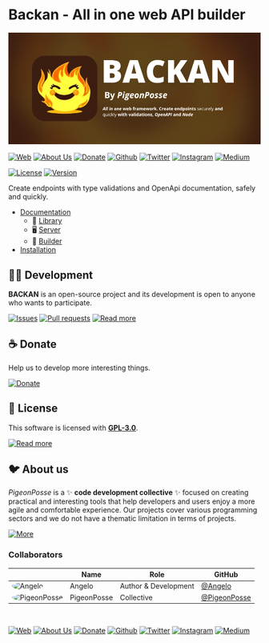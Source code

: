 <!-- PIGEONPOSSE START MARK -->
<!--
██████╗ ██╗ ██████╗ ███████╗ ██████╗ ███╗   ██╗   
██╔══██╗██║██╔════╝ ██╔════╝██╔═══██╗████╗  ██║   
██████╔╝██║██║  ███╗█████╗  ██║   ██║██╔██╗ ██║   
██╔═══╝ ██║██║   ██║██╔══╝  ██║   ██║██║╚██╗██║   
██║     ██║╚██████╔╝███████╗╚██████╔╝██║ ╚████║   
╚═╝     ╚═╝ ╚═════╝ ╚══════╝ ╚═════╝ ╚═╝  ╚═══╝   
                                                  
██████╗  ██████╗ ███████╗███████╗███████╗         
██╔══██╗██╔═══██╗██╔════╝██╔════╝██╔════╝         
██████╔╝██║   ██║███████╗███████╗█████╗           
██╔═══╝ ██║   ██║╚════██║╚════██║██╔══╝           
██║     ╚██████╔╝███████║███████║███████╗         
╚═╝      ╚═════╝ ╚══════╝╚══════╝╚══════╝         
                                                  
                                                  
                                                  
█████╗█████╗█████╗█████╗█████╗█████╗█████╗        
╚════╝╚════╝╚════╝╚════╝╚════╝╚════╝╚════╝        
                                                  
                                                  
                                                  
██████╗  █████╗  ██████╗██╗  ██╗ █████╗ ███╗   ██╗
██╔══██╗██╔══██╗██╔════╝██║ ██╔╝██╔══██╗████╗  ██║
██████╔╝███████║██║     █████╔╝ ███████║██╔██╗ ██║
██╔══██╗██╔══██║██║     ██╔═██╗ ██╔══██║██║╚██╗██║
██████╔╝██║  ██║╚██████╗██║  ██╗██║  ██║██║ ╚████║
╚═════╝ ╚═╝  ╚═╝ ╚═════╝╚═╝  ╚═╝╚═╝  ╚═╝╚═╝  ╚═══╝
                                                                      
                                                
REPOSITORY: https://github.com/pigeonposse/backan
AUTHORS: 
	- Angelo (https://github.com/angelespejo)

DEVELOPED BY Angelo 🐦🌈

-->
<!-- PIGEONPOSSE END MARK -->

# Backan - All in one web API builder

<!-- PIGEONPOSSE START HEADER -->

[![HEADER](https://raw.githubusercontent.com/pigeonposse/backan/main/docs/public/banner.png)](https://backan.pigeonposse.com/)

[![Web](https://img.shields.io/badge/Web-grey?style=for-the-badge&logoColor=white)](https://pigeonposse.com)
[![About Us](https://img.shields.io/badge/About%20Us-grey?style=for-the-badge&logoColor=white)](https://pigeonposse.com?popup=about)
[![Donate](https://img.shields.io/badge/Donate-pink?style=for-the-badge&logoColor=white)](https://pigeonposse.com/?popup=donate)
[![Github](https://img.shields.io/badge/Github-black?style=for-the-badge&logo=github&logoColor=white)](https://github.com/pigeonposse)
[![Twitter](https://img.shields.io/badge/Twitter-black?style=for-the-badge&logo=twitter&logoColor=white)](https://twitter.com/pigeonposse_)
[![Instagram](https://img.shields.io/badge/Instagram-black?style=for-the-badge&logo=instagram&logoColor=white)](https://www.instagram.com/pigeon.posse/)
[![Medium](https://img.shields.io/badge/Medium-black?style=for-the-badge&logo=medium&logoColor=white)](https://medium.com/@pigeonposse)

[![License](https://img.shields.io/github/license/pigeonposse/backan-monorepo?color=green&style=for-the-badge&logoColor=white)](/LICENSE)
[![Version](https://img.shields.io/npm/v/backan?color=blue&style=for-the-badge&label=Version)](https://www.npmjs.com/package/backan)

Create endpoints with type validations and OpenApi documentation, safely and quickly.


<!-- PIGEONPOSSE END HEADER -->

<!-- PIGEONPOSSE START INDEX -->

- [Documentation](https://backan.pigeonposse.com/)
	- 📙 [Library](https://backan.pigeonposse.com/guide/core)
	- 🖥️ [Server]( https://backan.pigeonposse.com/guide/server )
	- 🐳 [Builder]( https://backan.pigeonposse.com/guide/builder )
- [Installation](https://backan.pigeonposse.com/guide/core/#installation)
<!-- PIGEONPOSSE END INDEX -->

<!-- PIGEONPOSSE START CONTENT -->

<!-- PIGEONPOSSE END CONTENT -->

<!-- PIGEONPOSSE START ORG -->
## 👨‍💻 Development

**BACKAN** is an open-source project and its development is open to anyone who wants to participate.

[![Issues](https://img.shields.io/badge/Issues-grey?style=for-the-badge)](https://github.com/pigeonposse/backan/issues)
[![Pull requests](https://img.shields.io/badge/Pulls-grey?style=for-the-badge)](https://github.com/pigeonposse/backan/pulls)
[![Read more](https://img.shields.io/badge/Read%20more-grey?style=for-the-badge)](https://backan.pigeonposse.com/)

## ☕ Donate

Help us to develop more interesting things.

[![Donate](https://img.shields.io/badge/Donate-grey?style=for-the-badge)](https://pigeonposse.com/?popup=donate)

## 📜 License

This software is licensed with **[GPL-3.0](/LICENSE)**.

[![Read more](https://img.shields.io/badge/Read-more-grey?style=for-the-badge)](/LICENSE)

## 🐦 About us

*PigeonPosse* is a ✨ **code development collective** ✨ focused on creating practical and interesting tools that help developers and users enjoy a more agile and comfortable experience. Our projects cover various programming sectors and we do not have a thematic limitation in terms of projects.

[![More](https://img.shields.io/badge/Read-more-grey?style=for-the-badge)](https://github.com/pigeonposse)

### Collaborators

|                                                                                    | Name        | Role         | GitHub                                         |
| ---------------------------------------------------------------------------------- | ----------- | ------------ | ---------------------------------------------- |
| <img src="https://github.com/angelespejo.png?size=72" alt="Angelo" style="border-radius:100%"/> | Angelo |   Author & Development   | [@Angelo](https://github.com/angelespejo) |
| <img src="https://github.com/PigeonPosse.png?size=72" alt="PigeonPosse" style="border-radius:100%"/> | PigeonPosse | Collective | [@PigeonPosse](https://github.com/PigeonPosse) |

<br>
<p align="center">

[![Web](https://img.shields.io/badge/Web-grey?style=for-the-badge&logoColor=white)](https://pigeonposse.com)
[![About Us](https://img.shields.io/badge/About%20Us-grey?style=for-the-badge&logoColor=white)](https://pigeonposse.com?popup=about)
[![Donate](https://img.shields.io/badge/Donate-pink?style=for-the-badge&logoColor=white)](https://pigeonposse.com/?popup=donate)
[![Github](https://img.shields.io/badge/Github-black?style=for-the-badge&logo=github&logoColor=white)](https://github.com/pigeonposse)
[![Twitter](https://img.shields.io/badge/Twitter-black?style=for-the-badge&logo=twitter&logoColor=white)](https://twitter.com/pigeonposse_)
[![Instagram](https://img.shields.io/badge/Instagram-black?style=for-the-badge&logo=instagram&logoColor=white)](https://www.instagram.com/pigeon.posse/)
[![Medium](https://img.shields.io/badge/Medium-black?style=for-the-badge&logo=medium&logoColor=white)](https://medium.com/@pigeonposse)

</p>
<!-- PIGEONPOSSE END ORG -->
